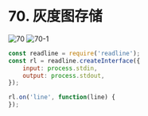 # 70. 灰度图存储
![70](/images/od/70.png)
![70-1](/images/od/70-1.png)

```js
const readline = require('readline');
const rl = readline.createInterface({
    input: process.stdin,
    output: process.stdout,
});

rl.on('line', function(line) {
});
```

